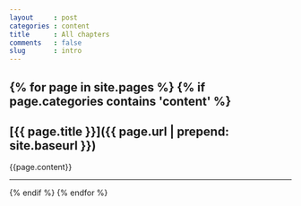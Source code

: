 ```yaml
---
layout     : post
categories : content
title      : All chapters
comments   : false
slug       : intro
---
```


{% for page in site.pages %}
{% if page.categories contains 'content' %}
---

## [{{ page.title }}]({{ page.url | prepend: site.baseurl }})

{{page.content}}

---
{% endif %}
{% endfor %}
